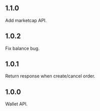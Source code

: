 ## 1.1.0
Add marketcap API.

## 1.0.2
Fix balance bug.

## 1.0.1

Return response when create/cancel order.

## 1.0.0

Wallet API.
